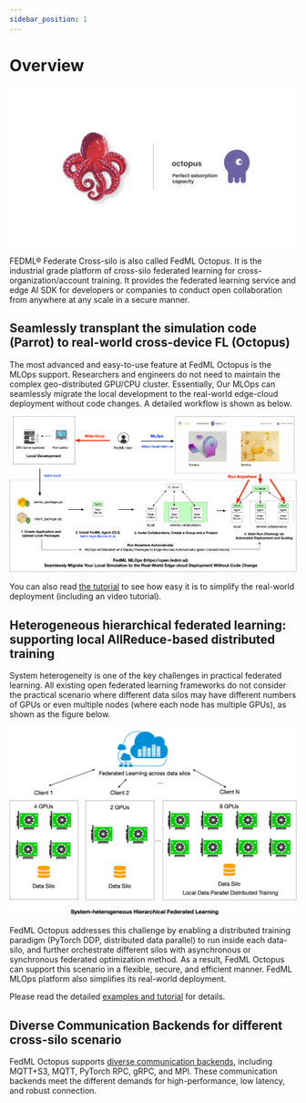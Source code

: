 ```yaml
---
sidebar_position: 1
---
```


# Overview


![./../_static/image/octopus.jpeg](./../_static/image/octopus.jpeg)

FEDML® Federate Cross-silo is also called FedML Octopus. It is the industrial grade platform of cross-silo federated learning for cross-organization/account training. 
It provides the federated learning service and edge AI SDK for developers or companies to conduct open collaboration from anywhere at any scale in a secure manner. 

## Seamlessly transplant the simulation code (Parrot) to real-world cross-device FL (Octopus)
The most advanced and easy-to-use feature at FedML Octopus is the MLOps support. 
Researchers and engineers do not need to maintain the complex geo-distributed GPU/CPU cluster.
Essentially, Our MLOps can seamlessly migrate the local development to the real-world edge-cloud deployment without code changes. 
A detailed workflow is shown as below. 

![image](./../_static/image/MLOps_workflow.png)

You can also read [the tutorial](https://doc.fedml.ai/federate/cross-silo/user_guide)  to see how easy it is to simplify the real-world deployment (including an video tutorial).

## Heterogeneous hierarchical federated learning: supporting local AllReduce-based distributed training
System heterogeneity is one of the key challenges in practical federated learning. All existing open federated learning frameworks do not consider the practical scenario 
where different data silos may have different numbers of GPUs or even multiple nodes (where each node has multiple GPUs), as shown as the figure below. 

<!-- <img src="./../_static/image/cross-silo-hi.png" alt="parrot" /> -->

![./../_static/image/cross-silo-hi.png](./../_static/image/cross-silo-hi.png)

FedML Octopus addresses this challenge by enabling a distributed training paradigm (PyTorch DDP, distributed data parallel) to run inside each data-silo, and further orchestrate different silos with asynchronous or synchronous federated optimization method. 
As a result, FedML Octopus can support this scenario in a flexible, secure, and efficient manner. FedML MLOps platform also simplifies its real-world deployment.


Please read the detailed [examples and tutorial](./example/example.md) for details.

## Diverse Communication Backends for different cross-silo scenario
FedML Octopus supports [diverse communication backends](https://github.com/FedML-AI/FedML/tree/master/python/fedml/core/distributed/communication), including MQTT+S3, MQTT, PyTorch RPC, gRPC, and MPI.
These communication backends meet the different demands for high-performance, low latency, and robust connection.
